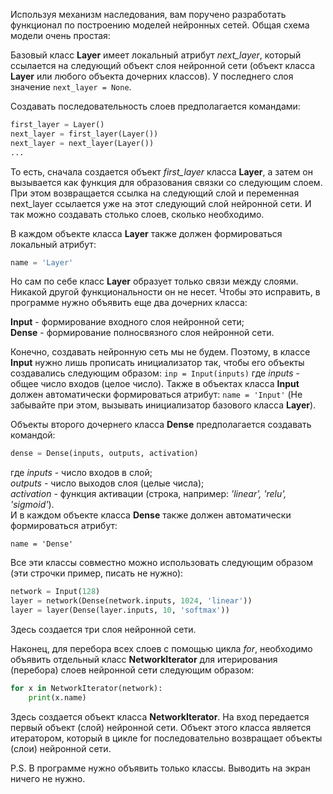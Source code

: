 Используя механизм наследования, вам поручено разработать функционал по построению моделей нейронных сетей. Общая схема модели очень простая:

Базовый класс **Layer** имеет локальный атрибут _next_layer_, который ссылается на следующий объект слоя нейронной сети (объект класса **Layer** или любого объекта дочерних классов). У последнего слоя значение `next_layer = None`.

Создавать последовательность слоев предполагается командами:
```python
first_layer = Layer()
next_layer = first_layer(Layer())
next_layer = next_layer(Layer())
...
```
То есть, сначала создается объект _first_layer_ класса **Layer**, а затем он вызывается как функция для образования связки со следующим слоем. При этом возвращается ссылка на следующий слой и переменная next_layer ссылается уже на этот следующий слой нейронной сети. И так можно создавать столько слоев, сколько необходимо.

В каждом объекте класса **Layer** также должен формироваться локальный атрибут:
```python
name = 'Layer'
```
Но сам по себе класс **Layer** образует только связи между слоями. Никакой другой функциональности он не несет. Чтобы это исправить, в программе нужно объявить еще два дочерних класса:

**Input** - формирование входного слоя нейронной сети;  
**Dense** - формирование полносвязного слоя нейронной сети.

Конечно, создавать нейронную сеть мы не будем. Поэтому, в классе **Input** нужно лишь прописать инициализатор так, чтобы его объекты создавались следующим образом:
`inp = Input(inputs)`
где _inputs_ - общее число входов (целое число). Также в объектах класса **Input** должен автоматически формироваться атрибут:
`name = 'Input'`
(Не забывайте при этом, вызывать инициализатор базового класса **Layer**).

Объекты второго дочернего класса **Dense** предполагается создавать командой:
```python
dense = Dense(inputs, outputs, activation)
```
где _inputs_ - число входов в слой;  
_outputs_ - число выходов слоя (целые числа);  
_activation_ - функция активации (строка, например: _'linear', 'relu', 'sigmoid'_).  
И в каждом объекте класса **Dense** также должен автоматически формироваться атрибут:

`name = 'Dense'`

Все эти классы совместно можно использовать следующим образом (эти строчки пример, писать не нужно):
```python
network = Input(128)
layer = network(Dense(network.inputs, 1024, 'linear'))
layer = layer(Dense(layer.inputs, 10, 'softmax'))
```
Здесь создается три слоя нейронной сети. 

Наконец, для перебора всех слоев с помощью цикла _for_, необходимо объявить отдельный класс **NetworkIterator** для итерирования (перебора) слоев нейронной сети следующим образом:
```python
for x in NetworkIterator(network):
    print(x.name)
```
Здесь создается объект класса **NetworkIterator**. На вход передается первый объект (слой) нейронной сети. Объект этого класса является итератором, который в цикле for последовательно возвращает объекты (слои) нейронной сети.

P.S. В программе нужно объявить только классы. Выводить на экран ничего не нужно.